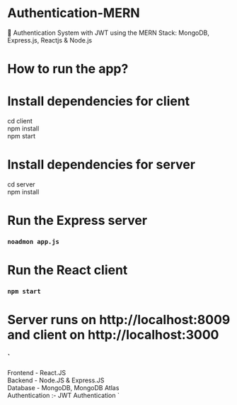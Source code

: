 # Authentication-MERN
🔐 Authentication System with JWT using the MERN Stack: MongoDB, Express.js, Reactjs & Node.js

# How to run the app?

# Install dependencies for client
cd client \
npm install \
npm start 

# Install dependencies for server
cd server \
npm install

# Run the Express server
### `noadmon app.js`


# Run the React client
### `npm start`

# Server runs on http://localhost:8009 and client on http://localhost:3000

### `
Frontend - React.JS \
Backend - Node.JS & Express.JS \
Database - MongoDB, MongoDB Atlas \
Authentication :- JWT Authentication
`



